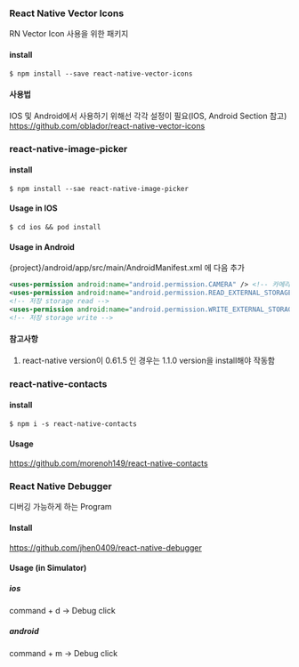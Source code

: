 ### React Native Vector Icons
RN Vector Icon 사용을 위한 패키지  
#### install
```
$ npm install --save react-native-vector-icons
```

#### 사용법
IOS 및 Android에서 사용하기 위해선 각각 설정이 필요(IOS, Android Section 참고)  
https://github.com/oblador/react-native-vector-icons

### react-native-image-picker
#### install
```
$ npm install --sae react-native-image-picker
```

#### Usage in IOS
```
$ cd ios && pod install
```

#### Usage in Android
{project}/android/app/src/main/AndroidManifest.xml 에 다음 추가  
```xml
<uses-permission android:name="android.permission.CAMERA" /> <!-- 카메라 권한 -->
<uses-permission android:name="android.permission.READ_EXTERNAL_STORAGE" />
<!-- 저장 storage read -->
<uses-permission android:name="android.permission.WRITE_EXTERNAL_STORAGE" />
<!-- 저장 storage write -->
```

#### 참고사항
1. react-native version이 0.61.5 인 경우는 1.1.0 version을 install해야 작동함

### react-native-contacts
#### install
```
$ npm i -s react-native-contacts
```

#### Usage
https://github.com/morenoh149/react-native-contacts

### React Native Debugger
디버깅 가능하게 하는 Program
#### Install
https://github.com/jhen0409/react-native-debugger

#### Usage (in Simulator)
##### ios
command + d -> Debug click
##### android
command + m -> Debug click
